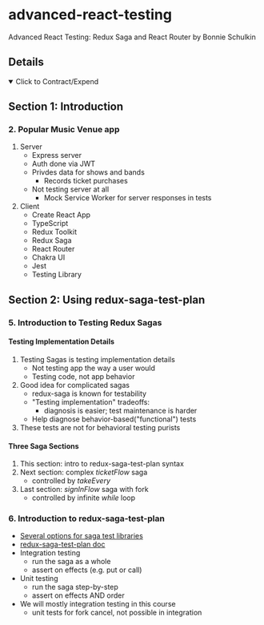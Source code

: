 # advanced-react-testing

Advanced React Testing: Redux Saga and React Router by Bonnie Schulkin

## Details

<details open> 
  <summary>Click to Contract/Expend</summary>

## Section 1: Introduction

### 2. Popular Music Venue app

1. Server
   - Express server
   - Auth done via JWT
   - Privdes data for shows and bands
     - Records ticket purchases
   - Not testing server at all
     - Mock Service Worker for server responses in tests
2. Client
   - Create React App
   - TypeScript
   - Redux Toolkit
   - Redux Saga
   - React Router
   - Chakra UI
   - Jest
   - Testing Library

## Section 2: Using redux-saga-test-plan

### 5. Introduction to Testing Redux Sagas

#### Testing Implementation Details

1. Testing Sagas is testing implementation details
   - Not testing app the way a user would
   - Testing code, not app behavior
2. Good idea for complicated sagas
   - redux-saga is known for testability
   - "Testing implementation" tradeoffs:
     - diagnosis is easier; test maintenance is harder
   - Help diagnose behavior-based("functional") tests
3. These tests are not for behavioral testing purists

#### Three Saga Sections

1. This section: intro to redux-saga-test-plan syntax
2. Next section: complex _ticketFlow_ saga
   - controlled by _takeEvery_
3. Last section: _signInFlow_ saga with fork
   - controlled by infinite _while_ loop

### 6. Introduction to redux-saga-test-plan

- [Several options for saga test libraries](https://redux-saga.js.org/docs/advanced/Testing/)
- [redux-saga-test-plan doc](http://redux-saga-test-plan.jeremyfairbank.com/)
- Integration testing
  - run the saga as a whole
  - assert on effects (e.g. put or call)
- Unit testing
  - run the saga step-by-step
  - assert on effects AND order
- We will mostly integration testing in this course
  - unit tests for fork cancel, not possible in integration

</details>
